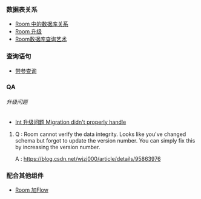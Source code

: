 ### 数据表关系
- [Room 中的数据库关系](https://zhuanlan.zhihu.com/p/111267510)
- [Room 升级](https://blog.csdn.net/u012962759/article/details/106626656)
- [Room数据库查询艺术](https://blog.csdn.net/qq_15988951/article/details/105251720)

### 查询语句
- [带参查询](https://www.it1352.com/1711588.html)


### QA
###### 升级问题
- [Int 升级问题 Migration didn't properly handle](https://www.jianshu.com/p/41272f319ae7?utm_campaign=maleskine)
1. Q : Room cannot verify the data integrity. Looks like you've changed schema but forgot to update the version number. You can simply fix this by increasing the version number.

   A : https://blog.csdn.net/wjzj000/article/details/95863976

### 配合其他组件

- [Room 加Flow](https://blog.csdn.net/jILRvRTrc/article/details/107147820)
